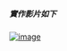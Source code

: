 <h5>實作影片如下</h5>

[![image](https://github.com/user-attachments/assets/f6bcc6a8-cd7e-4f12-a4a1-fd60e183e5e4)](https://www.youtube.com/shorts/OL-DqlG3cgQ)

